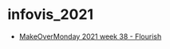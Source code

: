 # infovis_2021

* [MakeOverMonday 2021 week 38 - Flourish](https://github.com/hquindt/infovis_2021/blob/main/mom2021w38.html) 
